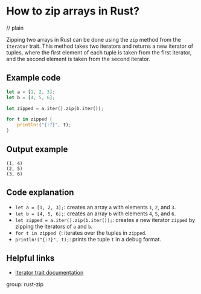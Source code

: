 # How to zip arrays in Rust?
// plain

Zipping two arrays in Rust can be done using the `zip` method from the `Iterator` trait. This method takes two iterators and returns a new iterator of tuples, where the first element of each tuple is taken from the first iterator, and the second element is taken from the second iterator.

## Example code

```rust
let a = [1, 2, 3];
let b = [4, 5, 6];

let zipped = a.iter().zip(b.iter());

for t in zipped {
    println!("{:?}", t);
}
```

## Output example

```
(1, 4)
(2, 5)
(3, 6)
```

## Code explanation

- `let a = [1, 2, 3];`: creates an array `a` with elements `1`, `2`, and `3`.
- `let b = [4, 5, 6];`: creates an array `b` with elements `4`, `5`, and `6`.
- `let zipped = a.iter().zip(b.iter());`: creates a new iterator `zipped` by zipping the iterators of `a` and `b`.
- `for t in zipped {`: iterates over the tuples in `zipped`.
- `println!("{:?}", t);`: prints the tuple `t` in a debug format.

## Helpful links
- [Iterator trait documentation](https://doc.rust-lang.org/std/iter/trait.Iterator.html)

group: rust-zip